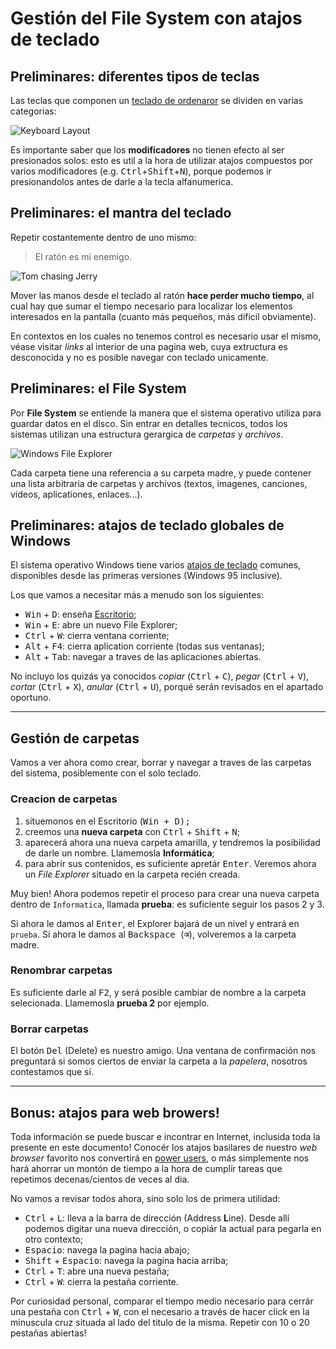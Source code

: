 # Gestión del File System con atajos de teclado

## Preliminares: diferentes tipos de teclas

Las teclas que componen un [teclado de ordenaror](https://en.wikipedia.org/wiki/Keyboard_layout) se dividen en varias categorias:

![Keyboard Layout](https://upload.wikimedia.org/wikipedia/commons/9/9c/ISO_keyboard_%28105%29_QWERTY_UK.svg)

Es importante saber que los **modificadores** no tienen efecto al ser presionados solos: esto es util a la hora de utilizar atajos compuestos por varios modificadores (e.g. <kbd>Ctrl</kbd>+<kbd>Shift</kbd>+<kbd>N</kbd>), porque podemos ir presionandolos antes de darle a la tecla alfanumerica.

## Preliminares: el mantra del teclado

Repetir costantemente dentro de uno mismo:

> El ratón es mi enemigo.

![Tom chasing Jerry](https://upload.wikimedia.org/wikipedia/en/7/74/Tom_and_Jerry_Chuck_Jones.jpg)

Mover las manos desde el teclado al ratón **hace perder mucho tiempo**, al cual hay que sumar el tiempo necesario para localizar los elementos interesados en la pantalla (cuanto más pequeños, más dificil obviamente).

En contextos en los cuales no tenemos control es necesario usar el mismo, véase visitar _links_ al interior de una pagina web, cuya extructura es desconocida y no es posible navegar con teclado unicamente.

## Preliminares: el File System

Por **File System** se entiende la manera que el sistema operativo utiliza para guardar datos en el disco. Sin entrar en detalles tecnicos, todos los sistemas utilizan una estructura gerargica de _carpetas_ y _archivos_.

![Windows File Explorer](http://media.askvg.com/articles/images5/Windows_8_1_This_PC_Explorer.png)

Cada carpeta tiene una referencia a su carpeta madre, y puede contener una lista arbitraria de carpetas y archivos (textos, imagenes, canciones, videos, aplicationes, enlaces...).

## Preliminares: atajos de teclado globales de Windows

El sistema operativo Windows tiene varios [atajos de teclado](https://es.wikipedia.org/wiki/Atajo_de_teclado) comunes, disponibles desde las primeras versiones (Windows 95 inclusive).

Los que vamos a necesitar más a menudo son los siguientes:

- <kbd>Win</kbd> + <kbd>D</kbd>: enseña [Escritorio](https://en.wikipedia.org/wiki/Desktop_metaphor);
- <kbd>Win</kbd> + <kbd>E</kbd>: abre un nuevo File Explorer;
- <kbd>Ctrl</kbd> + <kbd>W</kbd>: cierra ventana corriente;
- <kbd>Alt</kbd> + <kbd>F4</kbd>: cierra aplication corriente (todas sus ventanas);
- <kbd>Alt</kbd> + <kbd>Tab</kbd>: navegar a traves de las aplicaciones abiertas.

No incluyo los quizás ya conocidos _copiar_ (<kbd>Ctrl</kbd> + <kbd>C</kbd>), _pegar_ (<kbd>Ctrl</kbd> + <kbd>V</kbd>), _cortar_ (<kbd>Ctrl</kbd> + <kbd>X</kbd>), _anular_ (<kbd>Ctrl</kbd> + <kbd>U</kbd>), porqué serán revisados en el apartado oportuno.

---

## Gestión de carpetas

Vamos a ver ahora como crear, borrar y navegar a traves de las carpetas del sistema, posiblemente con el solo teclado.

### Creacion de carpetas

1. situemonos en el Escritorio (<kbd>Win<kbd> + <kbd>D</kbd>);
2. creemos una **nueva carpeta** con <kbd>Ctrl</kbd> + <kbd>Shift</kbd> + <kbd>N</kbd>;
3. aparecerá ahora una nueva carpeta amarilla, y tendremos la posibilidad de darle un nombre. Llamemosla **Informática**;
4. para abrír sus contenidos, es suficiente apretár <kbd>Enter</kbd>. Veremos ahora un _File Explorer_ situado en la carpeta recién creada.

Muy bien! Ahora podemos repetir el proceso para crear una nueva carpeta dentro de `Informatica`, llamada **prueba**: es suficiente seguir los pasos 2 y 3.

Si ahora le damos al <kbd>Enter</kbd>, el Explorer bajará de un nivel y entrará en `prueba`. Si ahora le damos al <kbd>Backspace </kbd> (<kbd>⌫</kbd>), volveremos a la carpeta madre.

### Renombrar carpetas

Es suficiente darle al <kbd>F2</kbd>, y será posible cambiar de nombre a la carpeta selecionada. Llamemosla **prueba 2** por ejemplo.

### Borrar carpetas

El botón <kbd>Del</kbd> (Delete) es nuestro amigo. Una ventana de confirmación nos preguntará si somos ciertos de enviar la carpeta a la _papelera_, nosotros contestamos que sí.

---

## Bonus: atajos para web browers!

Toda información se puede buscar e incontrar en Internet, inclusida toda la presente en este documento! Conocér los atajos basilares de nuestro _web browser_ favorito nos convertirá en [power users](https://en.wikipedia.org/wiki/Power_user), o más simplemente nos hará ahorrar un montón de tiempo a la hora de cumplír tareas que repetimos decenas/cientos de veces al dia.

No vamos a revisar todos ahora, sino solo los de primera utilidad:

- <kbd>Ctrl</kbd> + <kbd>L</kbd>: lleva a la barra de dirección (Address **L**ine). Desde allí podemos digitar una nueva dirección, o copiár la actual para pegarla en otro contexto;
- <kbd>Espacio</kbd>: navega la pagina hacia abajo;
- <kbd>Shift</kbd> + <kbd>Espacio</kbd>: navega la pagina hacia arriba;
- <kbd>Ctrl</kbd> + <kbd>T</kbd>: abre una nueva pestaña;
- <kbd>Ctrl</kbd> + <kbd>W</kbd>: cierra la pestaña corriente.

Por curiosidad personal, comparar el tiempo medio necesario para cerrár una pestaña con <kbd>Ctrl</kbd> + <kbd>W</kbd>, con el necesario a través de hacer click en la minuscula cruz situada al lado del titulo de la misma. Repetir con 10 o 20 pestañas abiertas!
